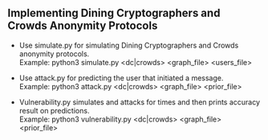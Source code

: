 ## Implementing Dining Cryptographers and Crowds Anonymity Protocols ##

- Use simulate.py for simulating Dining Cryptographers and Crowds anonymity protocols.<br />
 Example: python3 simulate.py <dc|crowds> <graph_file> <c> <users_file> 

- Use attack.py for predicting the user that initiated a message.<br />
Example: python3 attack.py <dc|crowds> <graph_file> <c> <prior_file> <output>  

- Vulnerability.py simulates and attacks for <runs> times and then prints accuracy result on predictions.<br />
Example: python3 vulnerability.py <dc|crowds> <graph_file> <c> <prior_file> <runs>
